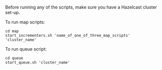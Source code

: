 Before running any of the scripts, make sure you have a Hazelcast cluster set-up.

To run map scripts:
```
cd map
start_incrementers.sh 'name_of_one_of_three_map_scripts' 'cluster_name'
```

To run queue script:

```
cd queue
start_queue.sh 'cluster_name'
````
